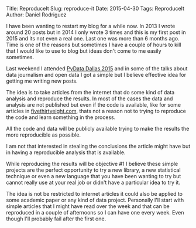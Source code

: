 Title: ReproduceIt
Slug: reproduce-it
Date: 2015-04-30
Tags: ReproduceIt
Author: Daniel Rodriguez

I have been wanting to restart my blog for a while now. In 2013 I wrote around 20 posts but in 2014 I only wrote 3 times and this is my first post in 2015 and its not even a real one. Last one was more than 6 months ago. 
Time is one of the reasons but sometimes I have a couple of hours to kill that I would like to use to blog but ideas don't come to me easily sometimes.

Last weekend I attended [PyData Dallas 2015](http://pydata.org/dal2015) and in some of the talks about data journalism and open data I got a simple but I believe effective idea for getting me writing new posts.

The idea is to take articles from the internet that do some kind of data analysis and reproduce the results. In most of the cases the data and analysis are not published but even if the code is available, like for some articles in [fivethirtyeight.com](http://fivethirtyeight.com), thats not a reason not to trying to reproduce the code and learn something in the process.

All the code and data will be publicly available trying to make the results the more reproducible as possible.

I am not that interested in stealing the conclusions the article might have but in having a reproducible analysis that is available.

While reproducing the results will be objective #1 I believe these simple projects are the perfect opportunity to try a new library, a new statistical technique or even a new language that you have been wanting to try but cannot really use at your real job or didn't have a particular idea to try it.

The idea is not be restricted to internet articles it could also be applied to some academic paper or any kind of data project. Personally I'll start with simple articles that I might have read over the week and that can be reproduced in a couple of afternoons so I can have one every week. Even though I'll probably fail after the first one.
